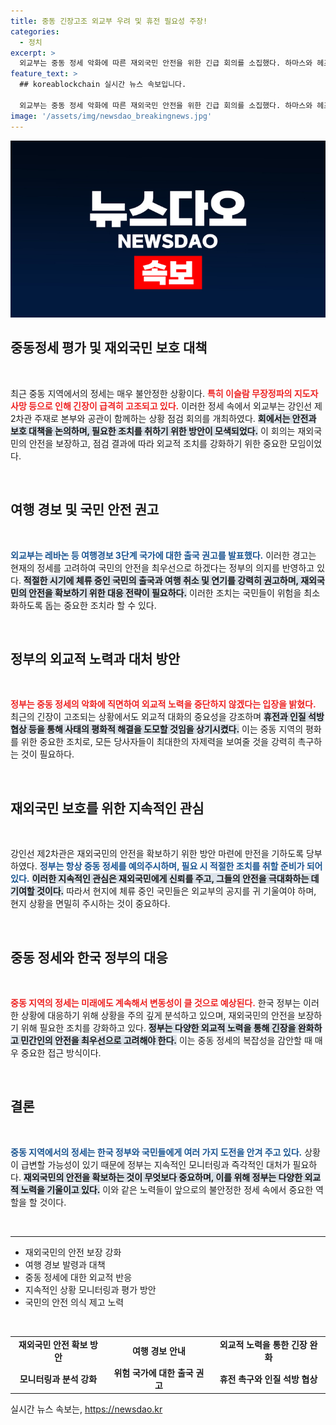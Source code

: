 ```yaml
---
title: 중동 긴장고조 외교부 우려 및 휴전 필요성 주장!
categories:
  - 정치
excerpt: >
  외교부는 중동 정세 악화에 따른 재외국민 안전을 위한 긴급 회의를 소집했다. 하마스와 헤즈볼라 지도자 사망으로 일이 더 심각해진 상황, 외교부는 국민들의 출국 권고 및 긴장 완화를 위한 외교적 노력을 촉구하고 있다.
feature_text: >
  ## koreablockchain 실시간 뉴스 속보입니다.

  외교부는 중동 정세 악화에 따른 재외국민 안전을 위한 긴급 회의를 소집했다. 하마스와 헤즈볼라 지도자 사망으로 일이 더 심각해진 상황, 외교부는 국민들의 출국 권고 및 긴장 완화를 위한 외교적 노력을 촉구하고 있다.
image: '/assets/img/newsdao_breakingnews.jpg'
---
```


<p><img src="/assets/img/newsdao_breakingnews.jpg" alt="koreablockchain 속보" /></p>

<h2 data-ke-size="size26">중동정세 평가 및 재외국민 보호 대책</h2>

<p data-ke-size="size16">&nbsp;</p>

<p data-ke-size="size16">최근 중동 지역에서의 정세는 매우 불안정한 상황이다. <b><span style="color: #ee2323;">특히 이슬람 무장정파의 지도자 사망 등으로 인해 긴장이 급격히 고조되고 있다.</span></b> 이러한 정세 속에서 외교부는 강인선 제2차관 주재로 본부와 공관이 함께하는 상황 점검 회의를 개최하였다. <b><span style="background-color: #21538527;">회에서는 안전과 보호 대책을 논의하며, 필요한 조치를 취하기 위한 방안이 모색되었다.</span></b> 이 회의는 재외국민의 안전을 보장하고, 점검 결과에 따라 외교적 조치를 강화하기 위한 중요한 모임이었다.</p>

<p data-ke-size="size16">&nbsp;</p>

<h2 data-ke-size="size26">여행 경보 및 국민 안전 권고</h2>

<p data-ke-size="size16">&nbsp;</p>

<p data-ke-size="size16"><b><span style="color: #1a5490;">외교부는 레바논 등 여행경보 3단계 국가에 대한 출국 권고를 발표했다.</span></b> 이러한 경고는 현재의 정세를 고려하여 국민의 안전을 최우선으로 하겠다는 정부의 의지를 반영하고 있다. <b><span style="background-color: #21538527;">적절한 시기에 체류 중인 국민의 출국과 여행 취소 및 연기를 강력히 권고하며, 재외국민의 안전을 확보하기 위한 대응 전략이 필요하다.</span></b> 이러한 조치는 국민들이 위험을 최소화하도록 돕는 중요한 조치라 할 수 있다.</p>

<p data-ke-size="size16">&nbsp;</p>

<h2 data-ke-size="size26">정부의 외교적 노력과 대처 방안</h2>

<p data-ke-size="size16">&nbsp;</p>

<p data-ke-size="size16"><b><span style="color: #ee2323;">정부는 중동 정세의 악화에 직면하여 외교적 노력을 중단하지 않겠다는 입장을 밝혔다.</span></b> 최근의 긴장이 고조되는 상황에서도 외교적 대화의 중요성을 강조하며 <b><span style="background-color: #21538527;">휴전과 인질 석방 협상 등을 통해 사태의 평화적 해결을 도모할 것임을 상기시켰다.</span></b> 이는 중동 지역의 평화를 위한 중요한 조치로, 모든 당사자들이 최대한의 자제력을 보여줄 것을 강력히 촉구하는 것이 필요하다.</p>

<p data-ke-size="size16">&nbsp;</p>

<h2 data-ke-size="size26">재외국민 보호를 위한 지속적인 관심</h2>

<p data-ke-size="size16">&nbsp;</p>

<p data-ke-size="size16">강인선 제2차관은 재외국민의 안전을 확보하기 위한 방안 마련에 만전을 기하도록 당부하였다. <b><span style="color: #1a5490;">정부는 항상 중동 정세를 예의주시하며, 필요 시 적절한 조치를 취할 준비가 되어 있다.</span></b> <b><span style="background-color: #21538527;">이러한 지속적인 관심은 재외국민에게 신뢰를 주고, 그들의 안전을 극대화하는 데 기여할 것이다.</span></b> 따라서 현지에 체류 중인 국민들은 외교부의 공지를 귀 기울여야 하며, 현지 상황을 면밀히 주시하는 것이 중요하다.</p>

<p data-ke-size="size16">&nbsp;</p>

<h2 data-ke-size="size26">중동 정세와 한국 정부의 대응</h2>

<p data-ke-size="size16">&nbsp;</p>

<p data-ke-size="size16"><b><span style="color: #ee2323;">중동 지역의 정세는 미래에도 계속해서 변동성이 클 것으로 예상된다.</span></b> 한국 정부는 이러한 상황에 대응하기 위해 상황을 주의 깊게 분석하고 있으며, 재외국민의 안전을 보장하기 위해 필요한 조치를 강화하고 있다. <b><span style="background-color: #21538527;">정부는 다양한 외교적 노력을 통해 긴장을 완화하고 민간인의 안전을 최우선으로 고려해야 한다.</span></b> 이는 중동 정세의 복잡성을 감안할 때 매우 중요한 접근 방식이다.</p>

<p data-ke-size="size16">&nbsp;</p>

<h2 data-ke-size="size26">결론</h2>

<p data-ke-size="size16">&nbsp;</p>

<p data-ke-size="size16"><b><span style="color: #1a5490;">중동 지역에서의 정세는 한국 정부와 국민들에게 여러 가지 도전을 안겨 주고 있다.</span></b> 상황이 급변할 가능성이 있기 때문에 정부는 지속적인 모니터링과 즉각적인 대처가 필요하다. <b><span style="background-color: #21538527;">재외국민의 안전을 확보하는 것이 무엇보다 중요하며, 이를 위해 정부는 다양한 외교적 노력을 기울이고 있다.</span></b> 이와 같은 노력들이 앞으로의 불안정한 정세 속에서 중요한 역할을 할 것이다.</p>

<p data-ke-size="size16">&nbsp;</p>

<hr />

<ul>
<li>재외국민의 안전 보장 강화</li>
<li>여행 경보 발령과 대책</li>
<li>중동 정세에 대한 외교적 반응</li>
<li>지속적인 상황 모니터링과 평가 방안</li>
<li>국민의 안전 의식 제고 노력</li>
</ul>

<p data-ke-size="size16">&nbsp;</p>

<table>
<tr>
<td style="text-align: center; height: 17px;"><b>재외국민 안전 확보 방안</b></td>
<td style="text-align: center; height: 17px;"><b>여행 경보 안내</b></td>
<td style="text-align: center; height: 17px;"><b>외교적 노력을 통한 긴장 완화</b></td>
</tr>
<tr>
<td style="text-align: center; height: 17px;"><b>모니터링과 분석 강화</b></td>
<td style="text-align: center; height: 17px;"><b>위험 국가에 대한 출국 권고</b></td>
<td style="text-align: center; height: 17px;"><b>휴전 촉구와 인질 석방 협상</b></td>
</tr>
</table>
실시간 뉴스 속보는, <a href="https://newsdao.kr" rel="dofollow">https://newsdao.kr</a>


